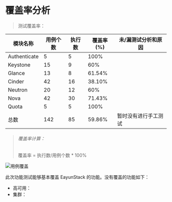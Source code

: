 # 覆盖率分析

> 测试覆盖率：

|模块名称|用例个数|执行数|覆盖率(%)|未/漏测试分析和原因|
|--------|--------|------|---------|-------------------|
|Authenticate|5|5|100%||
|Keystone|15|9|60%||
|Glance|13|8|61.54%||
|Cinder|42|16|38.10%||
|Neutron|20|12|60%||
|Nova|42|30|71.43%||
|Quota|5|5|100%||
|总数|142|85|59.86%|暂时没有进行手工测试|

> ###### 覆盖率计算：
> 覆盖率 = 执行数/用例个数 * 100%

![用例覆盖](../pictures/bug_coverage.png)

此次功能测试能够基本覆盖 EayunStack 的功能。没有覆盖的功能如下：

* 高可用：
* 集群： 

